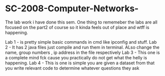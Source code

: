 # SC-2008-Computer-Networks-
The lab work i have done this sem. 
One thing to rememeber the labs are all focused on the part2 of course so it kinda feels out of place and wtff is happening. 

Lab 1 - is pretty simple basic commands in cmd like ipconfig and stuff.
Lab 2 - It has 2 java files just compile and run them in terminal. ALso change the name, group numbers , ip address in the file respectively
Lab 3 - This one is a complete mind fck cause you practically do not get what the helly is happening.
Lab 4 - This is one is simple you are given a dataset from that you write relevant code to determine whatever questions they ask 

